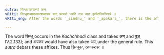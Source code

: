 ```yaml
---
sutra: सिन्ध्वपकराभ्यां कन्
vRtti: सिन्धुशब्दादपकरशब्दाच्च कन् प्रत्ययो भवति तत्र जात इत्येतस्मिन्विषये ॥
vRtti_eng: After the words '_sindhu_' and '_apakara_', there is the affix कन् in the sense of 'born therein'.

---
```

The word सिन्धु occurs in the _Kachchhadi_ class and takes अण् and वुञ् IV.2.133); and अपकर would have also taken अण् under the general rule. This _sutra_ debars these affixes. Thus सिन्धुकः, अपकरकः ॥